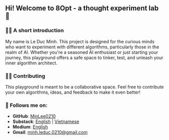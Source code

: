 ## Hi! Welcome to 8Opt - a thought experiment lab 👋

### 🙋‍♀️ A short introduction

My name is Le Duc Minh. This project is designed for the curious minds who want to experiment with different algorithms, particularly those in the realm of AI. Whether you're a seasoned AI enthusiast or just starting your journey, this playground offers a safe space to tinker, test, and unleash your inner algorithm architect. ️

### 👩‍💻 Contributing

This playground is meant to be a collaborative space. Feel free to contribute your own algorithms, ideas, and feedback to make it even better!

### 🧙 Follows me on: 

+ **GitHub**: [MinLee0210](https://github.com/MinLee0210.git)
+ **Substack**: [English](https://minhleduc.substack.com/) | [Vietnamese](https://homnayminhcode.substack.com/)
+ **Medium**: [English](https://www.linkedin.com/in/minh-le-duc-a62863172/)
+ **Gmail**: minh.leduc.0210@gmail.com

<!--

**Here are some ideas to get you started:**

🙋‍♀️ A short introduction - what is your organization all about?
🌈 Contribution guidelines - how can the community get involved?
👩‍💻 Useful resources - where can the community find your docs? Is there anything else the community should know?
🍿 Fun facts - what does your team eat for breakfast?
🧙 Remember, you can do mighty things with the power of [Markdown](https://docs.github.com/github/writing-on-github/getting-started-with-writing-and-formatting-on-github/basic-writing-and-formatting-syntax)
-->
